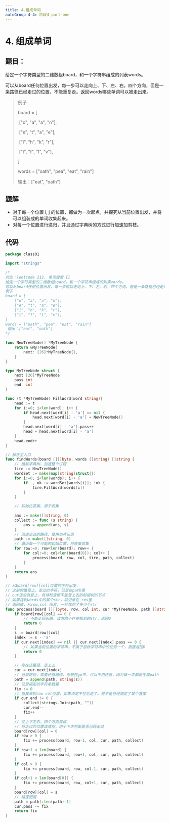```yaml
---
title: 4.组成单词
autoGroup-4-4: 阶段4-part-one
---
```


# 4. 组成单词



## 题目：

给定一个字符类型的二维数组board，和一个字符串组成的列表words。

可以从board任何位置出发，每一步可以走向上、下、左、右，四个方向，但是一条路径已经走过的位置，不能重复走。返回words哪些单词可以被走出来。

> 例子
>
> board = [
>
> ​	["o", "a", "a", "n"],
>
> ​	["e", "t", "a", "e"],
>
> ​	["i", "h", "k", "r"],
>
> ​	["i", "f", "l", "v"],
>
> ]
>
> words = ["oath", "pea", "eat", "rain"]
>
> 输出：["eat", "oath"]

## 题解

- 对于每一个位置 i, j 的位置，都做为一次起点，并探究从当前位置出发，并将可以组装成的单词收集起来。
- 对每一个位置进行递归，并且通过字典树的方式进行加速加剪枝。

## 代码

```go
package class01

import "strings"

/*
对应：leetcode 212. 单词搜索 II
给定一个字符类型的二维数组board，和一个字符串组成的列表words。
可以从board任何位置出发，每一步可以走向上、下、左、右，四个方向，但是一条路径已经走过的位置，不能重复走。返回words哪些单词可以被走出来。
例子
board = [
	["o", "a", "a", "n"],
	["e", "t", "a", "e"],
	["i", "h", "k", "r"],
	["i", "f", "l", "v"],
]
words = ["oath", "pea", "eat", "rain"]
 输出：["eat", "oath"]
*/

func NewTreeNode() *MyTreeNode {
	return &MyTreeNode{
		next: [26]*MyTreeNode{},
	}
}

type MyTreeNode struct {
	next [26]*MyTreeNode
	pass int
	end  int
}

func (t *MyTreeNode) FillWord(word string){
	head := t
	for i:=0; i<len(word); i++ {
		if head.next[word[i] - 'a'] == nil {
			head.next[word[i] - 'a'] = NewTreeNode()
		}
		head.next[word[i] - 'a'].pass++
		head = head.next[word[i] - 'a']
	}
	head.end++
}

// 解法主入口
func findWords(board [][]byte, words []string) []string {
	// 组装字典树，加速整个过程
	tire := NewTreeNode()
	wordSet := make(map[string]struct{})
	for i:=0; i<len(words); i++ {
		if _, ok := wordSet[words[i]]; !ok {
			tire.FillWord(words[i])
		}
	}

	// 初始化答案，用于收集
	
	ans := make([]string, 0)
	collect := func (s string) {
		ans = append(ans, s)
	}
	// 沿途走过的路径，使用切片记录
	path := make([]string, 0)
	// 遍历每一个可能的起始位置，将答案收集
	for row:=0; row<len(board); row++ {
		for col:=0; col<len(board[0]); col++ {
			process(board, row, col, tire, path, collect)
		}
	}
	return ans
}

// 从board[row][col]位置的字符出发，
// 之前的路径上，走过的字符，记录在path里
// cur还没有登上，有待检查能不能登上去的前缀树的节点
// 如果找到words中的某个str，就记录在 res里
// 返回值，从row,col 出发，一共找到了多少个str
func process(board [][]byte, row, col int, cur *MyTreeNode, path []string, collect func (s string)) int {
	if board[row][col] == 0 {
		// 不能走回头路，该方向不存在找到的str，返回0
		return 0
	}
	s := board[row][col]
	index := s - 'a'
	if cur.next[index] == nil || cur.next[index].pass == 0 {
		// 如果当前位置的字符串，不属于目标字符串中的任何一个，直接返回0
		return 0
	}

	// 存在该路径，走上去
	cur = cur.next[index]
	// 记录路径，需要还原路径，但是在go中，可以不用还原，因为每一次都新生成path
	path = append(path, string(s))
	// 记录搞定的字符串数量
	fix := 0
	// 当我来到row col位置，如果决定不往后走了。是不是已经搞定了某个答案
	if cur.end != 0 {
		collect(strings.Join(path, ""))
		cur.end--
		fix++
	}
	// 往上下左右，四个方向尝试
	// 将走过的位置改成空，用于下次判断是否已经走过
	board[row][col] = 0
	if row > 0 {
		fix += process(board, row-1, col, cur, path, collect)
	}
	if row+1 < len(board) {
		fix += process(board, row+1, col, cur, path, collect)
	}
	if col > 0 {
		fix += process(board, row, col-1, cur, path, collect)
	}
	if col+1 < len(board[0]) {
		fix += process(board, row, col+1, cur, path, collect)
	}
	board[row][col] = s
	// 路径回溯
	path = path[:len(path)-1]
	cur.pass -= fix
	return fix
}

```

